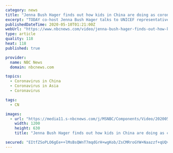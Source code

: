 ```yaml
---
category: news
title: "Jenna Bush Hager finds out how kids in China are doing as coronavirus lockdown lifts"
excerpt: "TODAY co-host Jenna Bush Hager talks to UNICEF representative from China Cynthia McCaffrey about how the organization rushed supplies to children when the coronavirus lockdown was happening and how kids are doing now that circumstances have improved.May 10, 2020 © 2020 NBC UNIVERSAL"
publishedDateTime: 2020-05-10T01:21:00Z
webUrl: "https://www.nbcnews.com/video/jenna-bush-hager-finds-out-how-kids-in-china-are-doing-as-coronavirus-lockdown-lifts-83259461686"
type: article
quality: 118
heat: 118
published: true

provider:
  name: NBC News
  domain: nbcnews.com

topics:
  - Coronavirus in China
  - Coronavirus in Asia
  - Coronavirus

tags:
  - CN

images:
  - url: "https://media11.s-nbcnews.com/j/MSNBC/Components/Video/202005/f_unicef_jenna_bush_hager_200509_1920x1080.nbcnews-fp-1200-630.jpg"
    width: 1200
    height: 630
    title: "Jenna Bush Hager finds out how kids in China are doing as coronavirus lockdown lifts"

secured: "EItfZSoPLO6gEe++lMsBsQWnT7mqdGrH+wgKob/ZsCMRroGYW+Naazzf+qUQvdajW9y3C46CXYcHSm2L0r3FNmJWxhZxl9eu4XE2/T95zZc8cXbrGEvXQUq+LKA6S0+kaBUkQOqXpXw/jU3avncrAlihSl5qKtk6ws2AhmGcpLFvTM4gKSHDxiP+pE2z9TV+5xY1sAd7MsOHDpS4rR8kRpEvmjnnydH71l5RtiLEW9HGcV5XH+J6urywDroLKcHevtNhDAQ6qSzcJSDyGboqMBw1cARJUjTfHyjVZodpm5Kl/WN2yA/uNTgifLieE/ZjTQPdT4z0vD9qwA/8hEDCuJ/H5IR4CjS3o/eHOB3yd2PiajJL/HfVhRJpTvBQZpE4qLE0QmCCriiG7bezicMFtbgd7ZEFhsr+zdA1Zky37WrlleBHg+Xsart5RZAKW5uORX7wh5HgyOAV4ZqG3D/Xc9ixBMrJreqOUKGjptfDV2c=;m4EFB8mcXwrIhLF17kjK0Q=="
---
```



